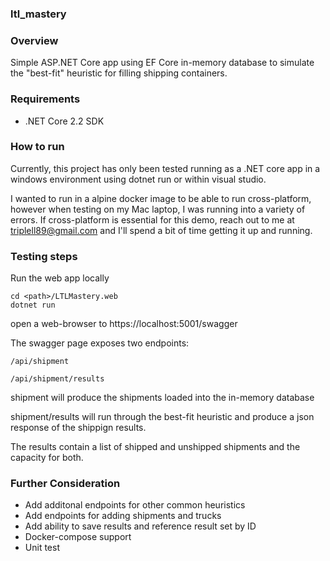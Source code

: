 ### ltl_mastery

### Overview

Simple ASP.NET Core app using EF Core in-memory database to simulate the "best-fit" heuristic for filling shipping containers.

### Requirements

- .NET Core 2.2 SDK

### How to run

Currently, this project has only been tested running as a .NET core app in a windows environment using dotnet run or within visual studio.

I wanted to run in a alpine docker image to be able to run cross-platform, however when testing on my Mac laptop, I was running into a variety of errors. 
If cross-platform is essential for this demo, reach out to me at triplell89@gmail.com and I'll spend a bit of time getting it up and running.

### Testing steps

Run the web app locally
```
cd <path>/LTLMastery.web
dotnet run
```

open a web-browser to https://localhost:5001/swagger

The swagger page exposes two endpoints:

`/api/shipment`

`/api/shipment/results`

shipment will produce the shipments loaded into the in-memory database

shipment/results will run through the best-fit heuristic and produce a json response of the shippign results.

The results contain a list of shipped and unshipped shipments and the capacity for both.

### Further Consideration

- Add additonal endpoints for other common heuristics
- Add endpoints for adding shipments and trucks
- Add ability to save results and reference result set by ID
- Docker-compose support
- Unit test

